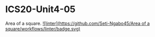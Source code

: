 # ICS20-Unit4-05
Area of a square.
[![linter](https://github.com/Seti-Ngabo45/Area of a square/workflows/linter/badge.svg)](https://github.com/marketplace/actions/super-linter)
